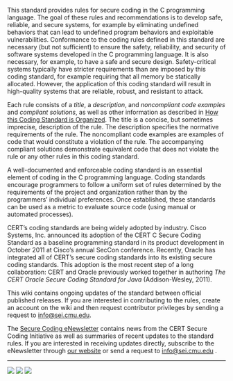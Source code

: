 This standard provides rules for secure coding in the C programming language. The goal of these rules and recommendations is to develop safe, reliable, and secure systems, for example by eliminating undefined behaviors that can lead to undefined program behaviors and exploitable vulnerabilities. Conformance to the coding rules defined in this standard are necessary (but not sufficient) to ensure the safety, reliability, and security of software systems developed in the C programming language. It is also necessary, for example, to have a safe and secure design. Safety-critical systems typically have stricter requirements than are imposed by this coding standard, for example requiring that all memory be statically allocated. However, the application of this coding standard will result in high-quality systems that are reliable, robust, and resistant to attack.

Each rule consists of a _title_, a _description_, and _noncompliant code examples_ and _compliant solutions_, as well as other information as described in [How this Coding Standard is Organized](https://wiki.sei.cmu.edu/confluence/display/c/How+this+Coding+Standard+is+Organized). The title is a concise, but sometimes imprecise, description of the rule. The description specifies the normative requirements of the rule. The noncompliant code examples are examples of code that would constitute a violation of the rule. The accompanying compliant solutions demonstrate equivalent code that does not violate the rule or any other rules in this coding standard.

A well-documented and enforceable coding standard is an essential element of coding in the C programming language. Coding standards encourage programmers to follow a uniform set of rules determined by the requirements of the project and organization rather than by the programmers’ individual preferences. Once established, these standards can be used as a metric to evaluate source code (using manual or automated processes).

CERT’s coding standards are being widely adopted by industry. Cisco Systems, Inc. announced its adoption of the CERT C Secure Coding Standard as a baseline programming standard in its product development in October 2011 at Cisco’s annual SecCon conference. Recently, Oracle has integrated all of CERT’s secure coding standards into its existing secure coding standards. This adoption is the most recent step of a long collaboration: CERT and Oracle previously worked together in authoring _The CERT Oracle Secure Coding Standard for Java_ (Addison-Wesley, 2011).

This wiki contains ongoing updates of the standard between official published releases. If you are interested in contributing to the rules, create an account on the wiki and then request contributor privileges by sending a request to [info@sei.cmu.edu](mailto:info@sei.cmu.edu).

The [Secure Coding eNewsletter](http://www.cert.org/secure-coding/publications/secure-coding-enewsletter.cfm) contains news from the CERT Secure Coding Initiative as well as summaries of recent updates to the standard rules. If you are interested in receiving updates directly, subscribe to the eNewsletter through [our website](http://cert.org/secure-coding/contact.cfm) or send a request to [info@sei.cmu.edu](mailto:info@sei.cmu.edu) . 

___

[![](https://wiki.sei.cmu.edu/confluence/download/attachments/87152044/button_arrow_left.png?version=1&modificationDate=1201021124000&api=v2)](https://wiki.sei.cmu.edu/confluence/display/c/1+Front+Matter) [![](https://wiki.sei.cmu.edu/confluence/download/attachments/87152044/button_arrow_up.png?version=1&modificationDate=1201021146000&api=v2)](https://wiki.sei.cmu.edu/confluence/display/c/1+Front+Matter) [![](https://wiki.sei.cmu.edu/confluence/download/attachments/87152044/button_arrow_right.png?version=1&modificationDate=1201021137000&api=v2)](https://wiki.sei.cmu.edu/confluence/display/c/Scope)